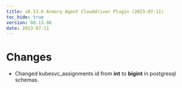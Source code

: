 ```yaml
---
title: v0.13.6 Armory Agent Clouddriver Plugin (2023-07-11)
toc_hide: true
version: 00.13.06
date: 2023-07-11
---
```


# Changes
- Changed kubesvc_assignments id from **int** to **bigint** in postgresql schemas.
